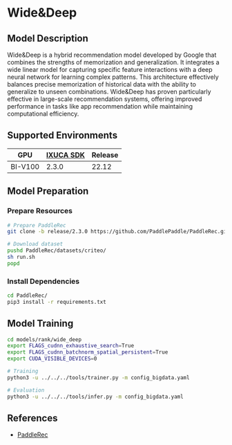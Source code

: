 # Wide&Deep

## Model Description

Wide&Deep is a hybrid recommendation model developed by Google that combines the strengths of memorization and
generalization. It integrates a wide linear model for capturing specific feature interactions with a deep neural network
for learning complex patterns. This architecture effectively balances precise memorization of historical data with the
ability to generalize to unseen combinations. Wide&Deep has proven particularly effective in large-scale recommendation
systems, offering improved performance in tasks like app recommendation while maintaining computational efficiency.

## Supported Environments

| GPU    | [IXUCA SDK](https://gitee.com/deep-spark/deepspark#%E5%A4%A9%E6%95%B0%E6%99%BA%E7%AE%97%E8%BD%AF%E4%BB%B6%E6%A0%88-ixuca) | Release |
|--------|-----------|---------|
| BI-V100 | 2.3.0     |  22.12  |

## Model Preparation

### Prepare Resources

```sh
# Prepare PaddleRec
git clone -b release/2.3.0 https://github.com/PaddlePaddle/PaddleRec.git

# Download dataset
pushd PaddleRec/datasets/criteo/
sh run.sh
popd
```

### Install Dependencies

```sh
cd PaddleRec/
pip3 install -r requirements.txt
```

## Model Training

```sh
cd models/rank/wide_deep
export FLAGS_cudnn_exhaustive_search=True
export FLAGS_cudnn_batchnorm_spatial_persistent=True
export CUDA_VISIBLE_DEVICES=0

# Training
python3 -u ../../../tools/trainer.py -m config_bigdata.yaml

# Evaluation
python3 -u ../../../tools/infer.py -m config_bigdata.yaml
```

## References

- [PaddleRec](https://github.com/PaddlePaddle/PaddleRec)
